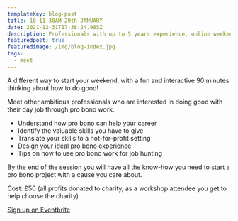 ```yaml
---
templateKey: blog-post
title: 10-11.30AM 29th JANUARY
date: 2021-12-31T17:38:24.985Z
description: Professionals with up to 5 years experience, online weekend session.
featuredpost: true
featuredimage: /img/blog-index.jpg
tags:
  - meet
---
```

A different way to start your weekend, with a fun and interactive 90 minutes thinking about how to do good!

Meet other ambitious professionals who are interested in doing good with their day job through pro bono work.

* Understand how pro bono can help your career 
* Identify the valuable skills you have to give
* Translate your skills to a not-for-profit setting
* Design your ideal pro bono experience
* Tips on how to use pro bono work for job hunting

By the end of the session you will have all the know-how you need to start a pro bono project with a cause you care about.

Cost: £50 (all profits donated to charity, as a workshop attendee you get to help choose the charity)

[Sign up on Eventbrite](https://www.eventbrite.co.uk/e/235949139227)
